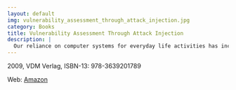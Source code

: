 ```yaml
---
layout: default
img: vulnerability_assessment_through_attack_injection.jpg
category: Books
title: Vulnerability Assessment Through Attack Injection
description: |
  Our reliance on computer systems for everyday life activities has increased over the years as more and more tasks are accomplished with their help. The increasing complexity of the problems they address also requires the development of more elaborated solutions. So, applications tend to become larger and more complex. On the other hand, the ever present tradeoff between time to deployment and thorough testing impacts the quality of the software. Hence, applications tend to be released with little testing and software bugs are continuously detected afterwards, resulting in security vulnerabilities that can be exploited by malicious adversaries and compromise the systems' security. The discovery of security vulnerabilities is then a valuable asset in the development of dependable systems. This book presents a methodology based on fault injection that uses to network attacks to assess the presence of vulnerabilities in servers. Attack injection emulates the behavior of an adversary by injecting attacks to trigger and detect abnormal behavior in network servers.
---
```

2009, VDM Verlag, ISBN-13: 978-3639201789

Web: [Amazon](http://www.amazon.com/dp/3639201787)
